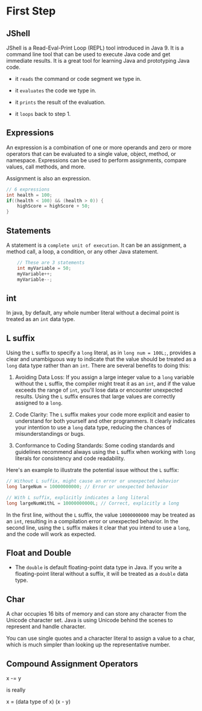 # First Step

## JShell

JShell is a Read-Eval-Print Loop (REPL) tool introduced in Java 9. It is a command line tool that can be used to execute Java code and get immediate results. It is a great tool for learning Java and prototyping Java code.

- it `reads` the command or code segment we type in.

- it `evaluates` the code we type in.

- it `prints` the result of the evaluation.

- it `loops` back to step 1.

## Expressions

An expression is a combination of one or more operands and zero or more operators that can be evaluated to a single value, object, method, or namespace. Expressions can be used to perform assignments, compare values, call methods, and more.

Assignment is also an expression. 

```java
// 6 expressions
int health = 100;
if((health < 100) && (health > 0)) {
    highScore = highScore + 50;
}
```


## Statements

A statement is a `complete unit of execution`. It can be an assignment, a method call, a loop, a condition, or any other Java statement.

```java
    // These are 3 statements
    int myVariable = 50;
    myVariable++;
    myVariable--;

```


## int

In java, by default, any whole number literal without a decimal point is treated as an `int` data type.

## L suffix

Using the `L` suffix to specify a `long` literal, as in `long num = 100L;`, provides a clear and unambiguous way to indicate that the value should be treated as a `long` data type rather than an `int`. There are several benefits to doing this:

1. Avoiding Data Loss: If you assign a large integer value to a `long` variable without the `L` suffix, the compiler might treat it as an `int`, and if the value exceeds the range of `int`, you'll lose data or encounter unexpected results. Using the `L` suffix ensures that large values are correctly assigned to a `long`.

2. Code Clarity: The `L` suffix makes your code more explicit and easier to understand for both yourself and other programmers. It clearly indicates your intention to use a `long` data type, reducing the chances of misunderstandings or bugs.

3. Conformance to Coding Standards: Some coding standards and guidelines recommend always using the `L` suffix when working with `long` literals for consistency and code readability.

Here's an example to illustrate the potential issue without the `L` suffix:

```java
// Without L suffix, might cause an error or unexpected behavior
long largeNum = 10000000000; // Error or unexpected behavior

// With L suffix, explicitly indicates a long literal
long largeNumWithL = 10000000000L; // Correct, explicitly a long
```

In the first line, without the `L` suffix, the value `10000000000` may be treated as an `int`, resulting in a compilation error or unexpected behavior. In the second line, using the `L` suffix makes it clear that you intend to use a `long`, and the code will work as expected.

## Float and Double

- The `double` is default floating-point data type in Java. If you write a floating-point literal without a suffix, it will be treated as a `double` data type.

## Char

A char occupies 16 bits of memory and can store any character from the Unicode character set. Java is using Unicode behind the scenes to represent and handle character.

You can use single quotes and a character literal to assign a value to a char, which is much simpler than looking up the representative number.


## Compound Assignment Operators

x -= y

is really

x = (data type of x) (x - y)
